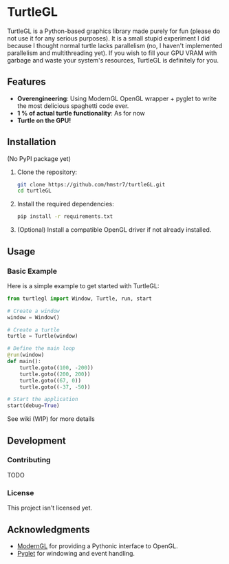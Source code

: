 # TurtleGL

TurtleGL is a Python-based graphics library made purely for fun (please do not use it for any serious purposes). It is a small stupid experiment I did because I thought normal turtle lacks parallelism (no, I haven't implemented parallelism and multithreading yet). If you wish to fill your GPU VRAM with garbage and waste your system's resources, TurtleGL is definitely for you. 

## Features

- **Overengineering**: Using ModernGL OpenGL wrapper + pyglet to write the most delicious spaghetti code ever.
- **1 % of actual turtle functionality**: As for now
- **Turtle on the GPU!** 

## Installation
(No PyPI package yet)

1. Clone the repository:
   ```bash
   git clone https://github.com/hmstr7/turtleGL.git
   cd turtleGL
   ```

2. Install the required dependencies:
   ```bash
   pip install -r requirements.txt
   ```   

3. (Optional) Install a compatible OpenGL driver if not already installed.

## Usage

### Basic Example

Here is a simple example to get started with TurtleGL:

```python
from turtlegl import Window, Turtle, run, start

# Create a window
window = Window()

# Create a turtle
turtle = Turtle(window)

# Define the main loop
@run(window)
def main():
    turtle.goto((100, -200))
    turtle.goto((200, 200))
    turtle.goto((67, 0))
    turtle.goto((-37, -50))

# Start the application
start(debug=True)
```
See wiki (WIP) for more details

## Development

### Contributing

TODO

### License

This project isn't licensed yet. 

## Acknowledgments

- [ModernGL](https://github.com/moderngl/moderngl) for providing a Pythonic interface to OpenGL.
- [Pyglet](https://github.com/pyglet/pyglet) for windowing and event handling.


